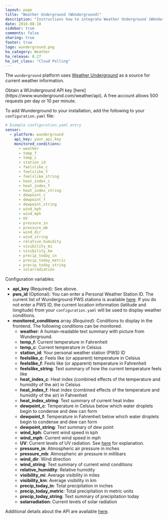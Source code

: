 ```yaml
---
layout: page
title: "Weather Underground (WUnderground)"
description: "Instructions how to integrate Weather Underground (WUnderground) Weather within Home Assistant."
date: 2016-08-18
sidebar: true
comments: false
sharing: true
footer: true
logo: wunderground.png
ha_category: Weather
ha_release: 0.27
ha_iot_class: "Cloud Polling"
---
```



The `wunderground` platform uses [Weather Underground](http://www.wunderground.com) as a source for current weather information. 

<p class='note warning'>
Obtain a WUnderground API key [here](https://www.wunderground.com/weather/api). A free account allows 500 requests per day or 10 per minute.
</p>

To add Wunderground to your installation, add the following to your `configuration.yaml` file:

```yaml
# Example configuration.yaml entry
sensor:
  - platform: wunderground
    api_key: your_api_key
    monitored_conditions:
      - weather
      - temp_f
      - temp_c
      - station_id
      - feelslike_c
      - feelslike_f
      - feelslike_string
      - heat_index_c
      - heat_index_f
      - heat_index_string
      - dewpoint_c
      - dewpoint_f
      - dewpoint_string
      - wind_kph
      - wind_mph
      - UV
      - pressure_in
      - pressure_mb
      - wind_dir
      - wind_string
      - relative_humidity
      - visibility_mi
      - visibility_km
      - precip_today_in
      - precip_today_metric
      - precip_today_string
      - solarradiation

```

Configuration variables:
- **api_key** (Required): See above.
- **pws_id** (Optional): You can enter a Personal Weather Station ID. The current list of Wunderground PWS stations is available [here](https://www.wunderground.com/weatherstation/ListStations.asp). If you do not enter a PWS ID, the current location information (latitude and longitude) from your `configuration.yaml` will be used to display weather conditions. 
- **monitored_conditions** array (*Required*): Conditions to display in the frontend. The following conditions can be monitored.
  - **weather**: A human-readable text summary with picture from Wunderground.
  - **temp_f**: Current temperature in Fahrenheit
  - **temp_c**: Current temperature in Celsius
  - **station_id**: Your personal weather station (PWS) ID
  - **feelslike_c**: Feels like (or apparent) temperature in Celsius
  - **feelslike_f**: Feels like (or apparent) temperature in Fahrenheit
  - **feelslike_string**: Text summary of how the current temperature feels like
  - **heat_index_c**: Heat index (combined effects of the temperature and humidity of the air) in Celsius
  - **heat_index_f**: Heat index (combined effects of the temperature and humidity of the air) in Fahrenheit
  - **heat_index_string**: Text summary of current heat index
  - **dewpoint_c**: Temperature in Celsius below which water droplets begin to condense and dew can form
  - **dewpoint_f**: Temperature in Fahrenheit below which water droplets begin to condense and dew can form
  - **dewpoint_string**: Text summary of dew point
  - **wind_kph**: Current wind speed in kph
  - **wind_mph**: Current wind speed in mph
  - **UV**: Current levels of UV radiation. See [here](https://www.wunderground.com/resources/health/uvindex.asp) for explanation.
  - **pressure_in**: Atmospheric air pressure in inches
  - **pressure_mb**: Atmospheric air pressure in millibars
  - **wind_dir**: Wind direction
  - **wind_string**: Text summary of current wind conditions
  - **relative_humidity**: Relative humidity
  - **visibility_mi**: Average visibility in miles
  - **visibility_km**: Average visibility in km
  - **precip_today_in**: Total precipitation in inches
  - **precip_today_metric**: Total precipitation in metric units
  - **precip_today_string**: Text summary of precipitation today
  - **solarradiation**: Current levels of solar radiation

Additional details about the API are available [here](https://www.wunderground.com/weather/api/d/docs).

